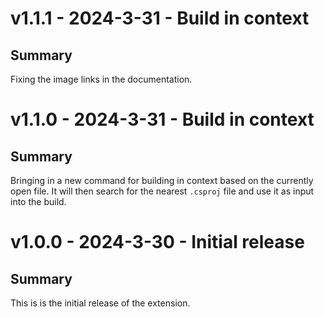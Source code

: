 # v1.1.1 - 2024-3-31 - Build in context

## Summary

Fixing the image links in the documentation.

# v1.1.0 - 2024-3-31 - Build in context

## Summary

Bringing in a new command for building in context based on the currently open file.
It will then search for the nearest `.csproj` file and use it as input into the
build.

# v1.0.0 - 2024-3-30 - Initial release

## Summary

This is is the initial release of the extension.
